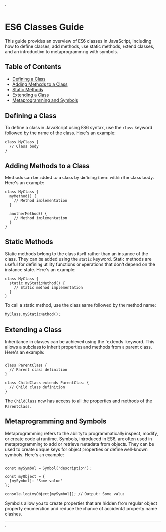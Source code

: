  `
# ES6 Classes Guide

This guide provides an overview of ES6 classes in JavaScript, including how to define classes, add methods, use static methods, extend classes, and an introduction to metaprogramming with symbols.

## Table of Contents
- [Defining a Class](#defining-a-class)
- [Adding Methods to a Class](#adding-methods-to-a-class)
- [Static Methods](#static-methods)
- [Extending a Class](#extending-a-class)
- [Metaprogramming and Symbols](#metaprogramming-and-symbols)

## Defining a Class

To define a class in JavaScript using ES6 syntax, use the `class` keyword followed by the name of the class. Here's an example:

```
class MyClass {
  // Class body
}
```

## Adding Methods to a Class

Methods can be added to a class by defining them within the class body. Here's an example:

```
class MyClass {
  myMethod() {
    // Method implementation
  }

  anotherMethod() {
    // Method implementation
  }
}
```

## Static Methods

Static methods belong to the class itself rather than an instance of the class. They can be added using the `static` keyword. Static methods are useful for defining utility functions or operations that don't depend on the instance state. Here's an example:

```
class MyClass {
  static myStaticMethod() {
    // Static method implementation
  }
}
```

To call a static method, use the class name followed by the method name:

```
MyClass.myStaticMethod();
```

## Extending a Class

Inheritance in classes can be achieved using the \`extends\` keyword. This allows a subclass to inherit properties and methods from a parent class. Here's an example:

```

class ParentClass {
  // Parent class definition
}

class ChildClass extends ParentClass {
  // Child class definition
}
```

The `ChildClass` now has access to all the properties and methods of the `ParentClass`.

## Metaprogramming and Symbols

Metaprogramming refers to the ability to programmatically inspect, modify, or create code at runtime. Symbols, introduced in ES6, are often used in metaprogramming to add or retrieve metadata from objects. They can be used to create unique keys for object properties or define well-known symbols. Here's an example:

```

const mySymbol = Symbol('description');

const myObject = {
  [mySymbol]: 'Some value'
};

console.log(myObject[mySymbol]); // Output: Some value
```

Symbols allow you to create properties that are hidden from regular object property enumeration and reduce the chance of accidental property name clashes.

---
`
